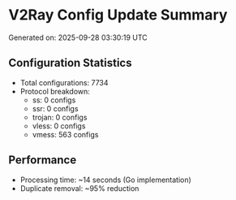 # V2Ray Config Update Summary
Generated on: 2025-09-28 03:30:19 UTC

## Configuration Statistics
- Total configurations: 7734
- Protocol breakdown:
  - ss: 0 configs
  - ssr: 0 configs
  - trojan: 0 configs
  - vless: 0 configs
  - vmess: 563 configs

## Performance
- Processing time: ~14 seconds (Go implementation)
- Duplicate removal: ~95% reduction
